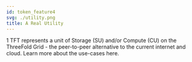 ```yaml
---
id: token_feature4
svg: ./utility.png
title: A Real Utility
---
```


1 TFT represents a unit of Storage (SU) and/or Compute (CU) on the ThreeFold Grid - the peer-to-peer alternative to the current internet and cloud. Learn more about the use-cases here.
